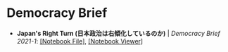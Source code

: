 Democracy Brief
================


- **Japan's Right Turn (日本政治は右傾化しているのか)** | *Democracy Brief 2021-1*:
  [[Notebook File]](https://github.com/vdem-eastasia/vdem-eastasia/blob/main/democracy-brief/db1_japan_right_turn.ipynb),
  [[Notebook Viewer]](https://nbviewer.jupyter.org/github/vdem-eastasia/vdem-eastasia/blob/main/democracy-brief/https://github.com/vdem-eastasia/vdem-eastasia/blob/main/democracy-brief/db1_japan-right-turn.ipynb)
